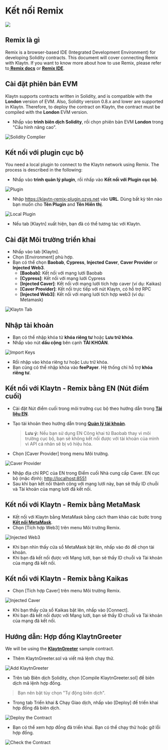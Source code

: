# Kết nối Remix

![](./img//klaytnXremix.png)

## Remix là gì <a href="#what-is-remix" id="what-is-remix"></a>

Remix is a browser-based IDE (Integrated Development Environment) for developing Solidity contracts. This document will cover connecting Remix with Klaytn. If you want to know more about how to use Remix, please refer to[ **Remix docs**](https://remix-ide.readthedocs.io/en/latest/) or [**Remix IDE**](https://remix.ethereum.org/).

## Cài đặt phiên bản EVM <a href="#setup-evm-version" id="setup-evm-version"></a>

Klaytn supports contracts written in Solidity, and is compatible with the **London** version of EVM. Also, Solidity version 0.8.x and lower are supported in Klaytn. Therefore, to deploy the contract on Klaytn, the contract must be compiled with the **London** EVM version.

* Nhấp vào **trình biên dịch Solidity**, rồi chọn phiên bản EVM **London** trong "Cấu hình nâng cao".

![Solidity Complier](img/remix-solidity-compiler.png)

## Kết nối với plugin cục bộ <a href="#connect-to-a-local-plugin" id="connect-to-a-local-plugin"></a>

You need a local plugin to connect to the Klaytn network using Remix. The process is described in the following:

* Nhấp vào **trình quản lý plugin**, rồi nhấp vào **Kết nối với Plugin cục bộ**.

![Plugin](../../bapp/tutorials/img/remix-environment-plugin.png)

* Nhập https://klaytn-remix-plugin.ozys.net vào **URL**. Dùng bất kỳ tên nào bạn muốn cho **Tên Plugin** and **Tên Hiển thị**.

![Local Plugin](../../bapp/tutorials/img/remix-local-plugin.png)

* Nếu tab \[Klaytn] xuất hiện, bạn đã có thể tương tác với Klaytn.

## Cài đặt Môi trường triển khai<a href="#setting-up-the-deployment-environment" id="setting-up-the-deployment-environment"></a>

* Nhấp vào tab \[Klaytn].
* Chọn \[Environment] phù hợp.
* Bạn có thể chọn **Baobab**, **Cypress**, **Injected Caver**, **Caver Provider** or **Injected Web3**.
  * **\[Baobab]**: Kết nối với mạng lưới Baobab
  * **\[Cypress]**: Kết nối với mạng lưới Cypress
  * **\[Injected Caver]**: Kết nối với mạng lưới tích hợp caver (ví dụ: Kaikas)
  * **\[Caver Provider]**: Kết nối trực tiếp với nút Klaytn, có hỗ trợ RPC
  * **\[Injected Web3]**: Kết nối với mạng lưới tích hợp web3 (ví dụ: Metamask)

![Klaytn Tab](../../bapp/tutorials/img/remix-klaytn-tab.png)

## Nhập tài khoản <a href="#import-account" id="import-account"></a>

* Bạn có thể nhập khóa từ **khóa riêng tư** hoặc **Lưu trữ khóa**.
* Nhấp vào nút **dấu cộng** bên cạnh **TÀI KHOẢN**.

![Import Keys](../../bapp/tutorials/img/remix-klaytn-import-account.png)

* Rồi nhập vào khóa riêng tư hoặc Lưu trữ khóa.
* Bạn cũng có thể nhập khóa vào **feePayer**. Hệ thống chỉ hỗ trợ **khóa riêng tư**.

## Kết nối với Klaytn - Remix bằng EN (Nút điểm cuối) <a href="#connecting-klaytn-remix-using-en" id="connecting-klaytn-remix-using-en"></a>

* Cài đặt Nút điểm cuối trong môi trường cục bộ theo hướng dẫn trong [**Tài liệu EN**](https://docs.klaytn.foundation/getting-started/quick-start/launch-an-en).
*   Tạo tài khoản theo hướng dẫn trong [**Quản lý tài khoản**](https://docs.klaytn.foundation/getting-started/account).

    > **Lưu ý:** Nếu bạn sử dụng EN Công khai từ Baobab thay vì môi trường cục bộ, bạn sẽ không kết nối được với tài khoản của mình vì API cá nhân sẽ bị vô hiệu hóa.
* Chọn \[Caver Provider] trong menu Môi trường.

![Caver Provider](img/env-caver-provider.png)

* Nhập địa chỉ RPC của EN trong Điểm cuối Nhà cung cấp Caver. EN cục bộ (mặc định): [http://localhost:8551](http://localhost:8551/)
* Sau khi bạn kết nối thành công với mạng lưới này, bạn sẽ thấy ID chuỗi và Tài khoản của mạng lưới đã kết nối.

## Kết nối với Klaytn - Remix bằng MetaMask <a href="#connecting-klaytn-remix-using-metamask" id="connecting-klaytn-remix-using-metamask"></a>

* Kết nối với Klaytn bằng MetaMask bằng cách tham khảo các bước trong [**Kết nối MetaMask**](https://docs.klaytn.foundation/dapp/tutorials/connecting-metamask).
* Chọn \[Tích hợp Web3] trên menu Môi trường Remix.

![Injected Web3](img/env-injected-web3.png)

* Khi bạn nhìn thấy cửa sổ MetaMask bật lên, nhấp vào đó để chọn tài khoản.
* Khi bạn đã kết nối được với Mạng lưới, bạn sẽ thấy ID chuỗi và Tài khoản của mạng đã kết nối.

## Kết nối với Klaytn - Remix bằng Kaikas <a href="#connecting-klaytn-remix-using-kaikas" id="connecting-klaytn-remix-using-kaikas"></a>

* Chọn \[Tích hợp Caver] trên menu Môi trường Remix.

![Injected Caver](img/env-injected-caver.png)

* Khi bạn thấy cửa sổ Kaikas bật lên, nhấp vào \[Connect].
* Khi bạn đã kết nối được với Mạng lưới, bạn sẽ thấy ID chuỗi và Tài khoản của mạng đã kết nối.

## Hướng dẫn: Hợp đồng KlaytnGreeter <a href="#tutorial-klaytngreeter-contract" id="tutorial-klaytngreeter-contract"></a>

We will be using the [**KlaytnGreeter**](https://docs.klaytn.foundation/smart-contract/sample-contracts/klaytngreeter) sample contract.

* Thêm KlaytnGreeter.sol và viết mã lệnh chạy thử.

![Add KlaytnGreeter](../../bapp/tutorials/img/remix-add-klaytngreeter.png)

* Trên tab Biên dịch Solidity, chọn \[Compile KlaytnGreeter.sol] để biên dịch mã lệnh hợp đồng.

> Bạn nên bật tùy chọn "Tự động biên dịch".

* Trong tab Triển khai & Chạy Giao dịch, nhấp vào \[Deploy] để triển khai hợp đồng đã biên dịch.

![Deploy the Contract](../../bapp/tutorials/img/remix-deploy-run-tx.png)

* Bạn có thể xem hợp đồng đã triển khai. Bạn có thể chạy thử hoặc gỡ lỗi hợp đồng.

![Check the Contract](../../bapp/tutorials/img/remix-test-or-debug.png)
